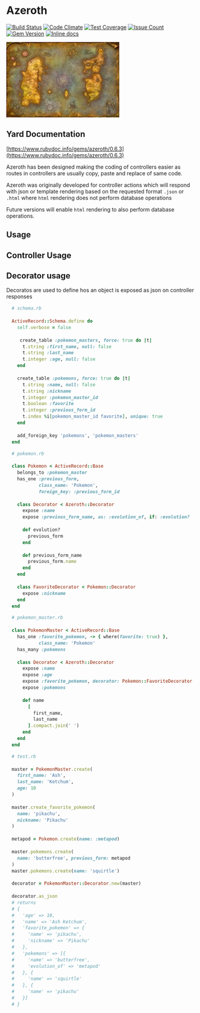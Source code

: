 Azeroth
========
[![Build Status](https://circleci.com/gh/darthjee/azeroth.svg?style=shield)](https://circleci.com/gh/darthjee/azeroth)
[![Code Climate](https://codeclimate.com/github/darthjee/azeroth/badges/gpa.svg)](https://codeclimate.com/github/darthjee/azeroth)
[![Test Coverage](https://codeclimate.com/github/darthjee/azeroth/badges/coverage.svg)](https://codeclimate.com/github/darthjee/azeroth/coverage)
[![Issue Count](https://codeclimate.com/github/darthjee/azeroth/badges/issue_count.svg)](https://codeclimate.com/github/darthjee/azeroth)
[![Gem Version](https://badge.fury.io/rb/azeroth.svg)](https://badge.fury.io/rb/azeroth)
[![Inline docs](http://inch-ci.org/github/darthjee/azeroth.svg)](http://inch-ci.org/github/darthjee/azeroth)

![azeroth](https://raw.githubusercontent.com/darthjee/azeroth/master/azeroth.jpg)

Yard Documentation
-------------------
[https://www.rubydoc.info/gems/azeroth/0.6.3](https://www.rubydoc.info/gems/azeroth/0.6.3)

Azeroth has been designed making the coding of controllers easier
as routes in controllers are usually copy, paste and replace of same
code.

Azeroth was originally developed for controller actions
which will respond with json or template rendering based
on the requested format `.json` or `.html` where `html` rendering
does not perform database operations

Future versions will enable `html` rendering to also perform
database operations.

Usage
-----

## Controller Usage

## Decorator usage
Decoratos are used to define hos an object is exposed as json
on controller responses

```ruby
  # schema.rb

  ActiveRecord::Schema.define do
    self.verbose = false

     create_table :pokemon_masters, force: true do |t|
      t.string :first_name, null: false
      t.string :last_name
      t.integer :age, null: false
    end

    create_table :pokemons, force: true do |t|
      t.string :name, null: false
      t.string :nickname
      t.integer :pokemon_master_id
      t.boolean :favorite
      t.integer :previous_form_id
      t.index %i[pokemon_master_id favorite], unique: true
    end

    add_foreign_key 'pokemons', 'pokemon_masters'
  end
```

```ruby
  # pokemon.rb

  class Pokemon < ActiveRecord::Base
    belongs_to :pokemon_master
    has_one :previous_form,
            class_name: 'Pokemon',
            foreign_key: :previous_form_id

    class Decorator < Azeroth::Decorator
      expose :name
      expose :previous_form_name, as: :evolution_of, if: :evolution?

      def evolution?
        previous_form
      end

      def previous_form_name
        previous_form.name
      end
    end

    class FavoriteDecorator < Pokemon::Decorator
      expose :nickname
    end
  end
```

```ruby
  # pokemon_master.rb

  class PokemonMaster < ActiveRecord::Base
    has_one :favorite_pokemon, -> { where(favorite: true) },
            class_name: 'Pokemon'
    has_many :pokemons

    class Decorator < Azeroth::Decorator
      expose :name
      expose :age
      expose :favorite_pokemon, decorator: Pokemon::FavoriteDecorator
      expose :pokemons

      def name
        [
          first_name,
          last_name
        ].compact.join(' ')
      end
    end
  end
```

```ruby
  # test.rb

  master = PokemonMaster.create(
    first_name: 'Ash',
    last_name: 'Ketchum',
    age: 10
  )

  master.create_favorite_pokemon(
    name: 'pikachu',
    nickname: 'Pikachu'
  )

  metapod = Pokemon.create(name: :metapod)

  master.pokemons.create(
    name: 'butterfree', previous_form: metapod
  )
  master.pokemons.create(name: 'squirtle')

  decorator = PokemonMaster::Decorator.new(master)

  decorator.as_json
  # returns
  # {
  #   'age' => 10,
  #   'name' => 'Ash Ketchum',
  #   'favorite_pokemon' => {
  #     'name' => 'pikachu',
  #     'nickname' => 'Pikachu'
  #   },
  #   'pokemons' => [{
  #     'name' => 'butterfree',
  #     'evolution_of' => 'metapod'
  #   }, {
  #     'name' => 'squirtle'
  #   }, {
  #     'name' => 'pikachu'
  #   }]
  # }
```

